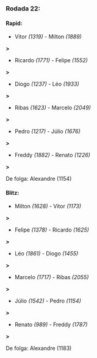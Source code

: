 ### Rodada 22:

#### Rapid:

* Vitor *(1319)*     -     Milton *(1889)*

 **>** 
* Ricardo *(1771)*     -     Felipe *(1552)*

 **>** 
* Diogo *(1237)*     -     Léo *(1933)*

 **>** 
* Ribas *(1623)*     -     Marcelo *(2049)*

 **>** 
* Pedro *(1217)*     -     Júlio *(1676)*

 **>** 
* Freddy *(1882)*     -     Renato *(1226)*

 **>** 

De folga: Alexandre (1154)

#### Blitz:

* Milton *(1628)*     -     Vitor *(1173)*

 **>** 
* Felipe *(1378)*     -     Ricardo *(1625)*

 **>** 
* Léo *(1861)*     -     Diogo *(1455)*

 **>** 
* Marcelo *(1717)*     -     Ribas *(2055)*

 **>** 
* Júlio *(1542)*     -     Pedro *(1154)*

 **>** 
* Renato *(989)*     -     Freddy *(1787)*

 **>** 

De folga: Alexandre (1183)

